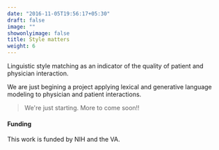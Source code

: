 ```yaml
---
date: "2016-11-05T19:56:17+05:30"
draft: false
image: ""
showonlyimage: false
title: Style matters
weight: 6
---
```


Linguistic style matching as an indicator of the quality of patient and physician interaction.
<!--more-->

We are just begining a project applying lexical and generative language modeling to physician and patient interactions. 

> We're just starting. More to come soon!!

#### Funding
This work is funded by NIH and the VA. 

